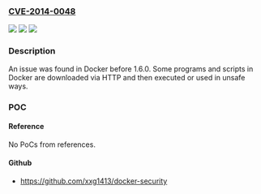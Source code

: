 ### [CVE-2014-0048](https://cve.mitre.org/cgi-bin/cvename.cgi?name=CVE-2014-0048)
![](https://img.shields.io/static/v1?label=Product&message=docker.io&color=blue)
![](https://img.shields.io/static/v1?label=Version&message=n%2Fa&color=blue)
![](https://img.shields.io/static/v1?label=Vulnerability&message=Other&color=brighgreen)

### Description

An issue was found in Docker before 1.6.0. Some programs and scripts in Docker are downloaded via HTTP and then executed or used in unsafe ways.

### POC

#### Reference
No PoCs from references.

#### Github
- https://github.com/xxg1413/docker-security

